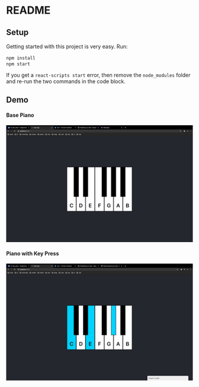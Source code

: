 # README

## Setup

Getting started with this project is very easy. Run:

```
npm install
npm start
```

If you get a `react-scripts start` error, then remove the `node_modules`
folder and re-run the two commands in the code block.

## Demo

#### Base Piano
![](img/piano_0.png?raw=true)

#### Piano with Key Press
![](img/piano_2.png?raw=true)
